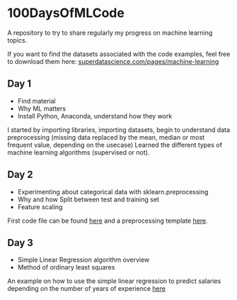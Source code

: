 # 100DaysOfMLCode

A repository to try to share regularly my progress on machine learning topics.

If you want to find the datasets associated with the code examples, feel free to download them here: [superdatascience.com/pages/machine-learning](https://www.superdatascience.com/pages/machine-learning)

## Day 1

* Find material
* Why ML matters
* Install Python, Anaconda, understand how they work

I started by importing libraries, importing datasets, begin to understand data preprocessing (missing data replaced by the mean, median or most frequent value, depending on the usecase)
Learned the different types of machine learning algorithms (supervised or not).

## Day 2

* Experimenting about categorical data with sklearn.preprocessing
* Why and how Split between test and training set
* Feature scaling

First code file can be found [here](./courses/MachineLearningAZ_Python_HandsOn/preprocessing/data_preprocessing.py) and a preprocessing template [here](./courses/MachineLearningAZ_Python_HandsOn/preprocessing/data_preprocessing_template.py).

## Day 3

* Simple Linear Regression algorithm overview
* Method of ordinary least squares

An example on how to use the simple linear regression to predict salaries depending on the number of years of experience [here](./courses/MachineLearningAZ_Python_HandsOn/regression/simple_linear_regression.py)